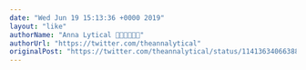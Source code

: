 ```yaml
---
date: "Wed Jun 19 15:13:36 +0000 2019"
layout: "like"
authorName: "Anna Lytical 🌈👩🏻‍💻👸🏻"
authorUrl: "https://twitter.com/theannalytical"
originalPost: "https://twitter.com/theannalytical/status/1141363406638899201"
---
```

